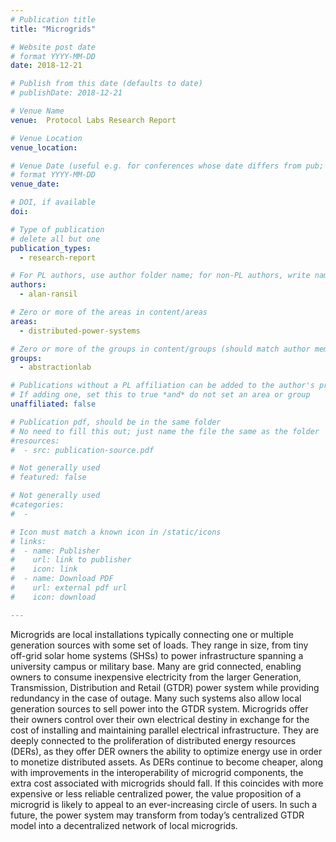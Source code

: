 ```yaml
---
# Publication title
title: "Microgrids"

# Website post date
# format YYYY-MM-DD
date: 2018-12-21

# Publish from this date (defaults to date)
# publishDate: 2018-12-21

# Venue Name
venue:  Protocol Labs Research Report

# Venue Location
venue_location:

# Venue Date (useful e.g. for conferences whose date differs from pub; defaults to date)
# format YYYY-MM-DD
venue_date:

# DOI, if available
doi:

# Type of publication
# delete all but one
publication_types:
  - research-report

# For PL authors, use author folder name; for non-PL authors, write name as in paper within ""
authors:
  - alan-ransil

# Zero or more of the areas in content/areas
areas:
  - distributed-power-systems

# Zero or more of the groups in content/groups (should match author membership)
groups:
  - abstractionlab

# Publications without a PL affiliation can be added to the author's profile without showing up elsewhere
# If adding one, set this to true *and* do not set an area or group
unaffiliated: false

# Publication pdf, should be in the same folder
# No need to fill this out; just name the file the same as the folder
#resources:
#  - src: publication-source.pdf

# Not generally used
# featured: false

# Not generally used
#categories:
#  -

# Icon must match a known icon in /static/icons
# links:
#  - name: Publisher
#    url: link to publisher
#    icon: link
#  - name: Download PDF
#    url: external pdf url
#    icon: download

---
```


Microgrids are local installations typically connecting one or multiple generation sources with some set of loads. They range in size, from tiny off-grid solar home systems (SHSs) to power infrastructure spanning a university campus or military base. Many are grid connected, enabling owners to consume inexpensive electricity from the larger Generation, Transmission, Distribution and Retail (GTDR) power system while providing redundancy in the case of outage. Many such systems also allow local generation sources to sell power into the GTDR system. Microgrids offer their owners control over their own electrical destiny in exchange for the cost of installing and maintaining parallel electrical infrastructure. They are deeply connected to the proliferation of distributed energy resources (DERs), as they offer DER owners the ability to optimize energy use in order to monetize distributed assets. As DERs continue to become cheaper, along with improvements in the interoperability of microgrid components, the extra cost associated with microgrids should fall. If this coincides with more expensive or less reliable centralized power, the value proposition of a microgrid is likely to appeal to an ever-increasing circle of users. In such a future, the power system may transform from today’s centralized GTDR model into a decentralized network of local microgrids.
